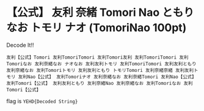 # 【公式】 友利 奈緒 Tomori Nao ともり なお トモリ ナオ (TomoriNao 100pt)

Decode It!!
```
友利【公式】Tomori 友利TomoriTomori 友利Tomori友利 友利TomoriTomori 友利Tomoriなお 友利奈緒なお ナオなお 友利友利トモリ 友利TomoriTomori 友利友利ともり 友利奈緒なお 友利Tomoriトモリ 友利友利ともり トモリTomori 友利奈緒奈緒 友利友利トモリ 友利Nao【公式】 友利Tomoriナオ 友利奈緒なお 友利奈緒Tomori 友利Nao【公式】 友利Tomori【公式】 友利友利ともり 友利奈緒Nao 友利奈緒なお 友利Tomoriなお 友利Tomori【公式】
```

flag is ```YEHD{Decoded String}```  